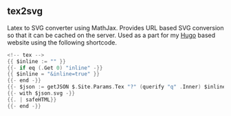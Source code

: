 tex2svg
---------


Latex to SVG converter using MathJax. Provides URL based SVG conversion so that it can be cached on the server. Used as a part for my [Hugo](gohugo.io/) based website using the following shortcode.

```Go
<!-- tex -->
{{ $inline := "" }}
{{- if eq (.Get 0) "inline" -}}
{{ $inline = "&inline=true" }}
{{- end -}}
{{- $json := getJSON $.Site.Params.Tex "?" (querify "q" .Inner) $inline -}}
{{- with $json.svg -}}
{{. | safeHTML}}
{{- end -}}
```
